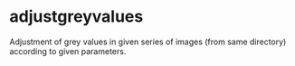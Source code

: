 # adjustgreyvalues
Adjustment of grey values in given series of images (from same directory) according to given parameters.
